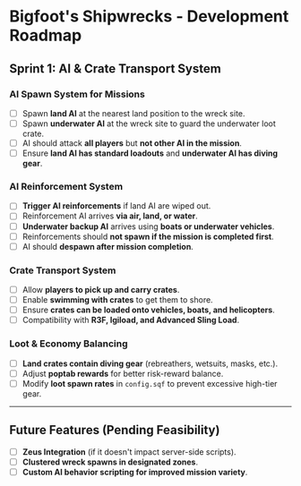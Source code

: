 # Bigfoot's Shipwrecks - Development Roadmap

## Sprint 1: AI & Crate Transport System
### AI Spawn System for Missions
- [ ] Spawn **land AI** at the nearest land position to the wreck site.
- [ ] Spawn **underwater AI** at the wreck site to guard the underwater loot crate.
- [ ] AI should attack **all players** but **not other AI in the mission**.
- [ ] Ensure **land AI has standard loadouts** and **underwater AI has diving gear**.

### AI Reinforcement System
- [ ] **Trigger AI reinforcements** if land AI are wiped out.
- [ ] Reinforcement AI arrives **via air, land, or water**.
- [ ] **Underwater backup AI** arrives using **boats or underwater vehicles**.
- [ ] Reinforcements should **not spawn if the mission is completed first**.
- [ ] AI should **despawn after mission completion**.

### Crate Transport System
- [ ] Allow **players to pick up and carry crates**.
- [ ] Enable **swimming with crates** to get them to shore.
- [ ] Ensure **crates can be loaded onto vehicles, boats, and helicopters**.
- [ ] Compatibility with **R3F, Igiload, and Advanced Sling Load**.

### Loot & Economy Balancing
- [ ] **Land crates contain diving gear** (rebreathers, wetsuits, masks, etc.).
- [ ] Adjust **poptab rewards** for better risk-reward balance.
- [ ] Modify **loot spawn rates** in `config.sqf` to prevent excessive high-tier gear.

---
## Future Features (Pending Feasibility)
- [ ] **Zeus Integration** (if it doesn't impact server-side scripts).
- [ ] **Clustered wreck spawns in designated zones**.
- [ ] **Custom AI behavior scripting for improved mission variety**.
